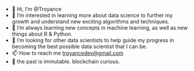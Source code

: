 - 👋 Hi, I’m @Troyance
- 👀 I’m interested in learning more about data science to further my growth and understand new exciting algorithms and techniques.
- 🌱 I’m always learning new concepts in machine learning, as well as new things about R & Python.
- 💞️ I’m looking for other data scientists to help guide my progress in becoming the best possible data scientist that I can be.
- 📫 How to reach me trpyancedev@gmail.com
- :link: the past is immutable. blockchain curious.

<!---
Troyance/Troyance is a ✨ special ✨ repository because its `README.md` (this file) appears on your GitHub profile.
You can click the Preview link to take a look at your changes.
--->
